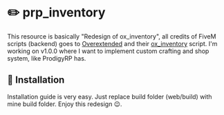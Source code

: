 # ✏️ prp_inventory
This resource is basically "Redesign of ox_inventory", all credits of FiveM scripts (backend) goes to [Overextended](https://github.com/overextended) and their [ox_inventory](https://github.com/overextended/ox_inventory) script. I'm working on v1.0.0 where I want to
implement custom crafting and shop system, like ProdigyRP has.
## 📃 Installation
Installation guide is very easy. Just replace build folder (web/build) with mine build folder. Enjoy this redesign 😉.
